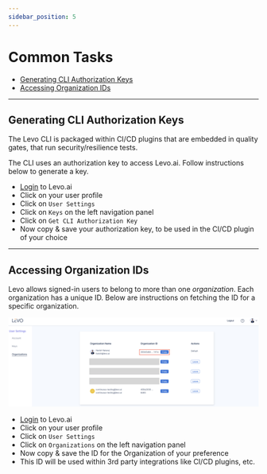 ```yaml
---
sidebar_position: 5
---
```


# Common Tasks
- [Generating CLI Authorization Keys](#generating-cli-authorization-keys)
- [Accessing Organization IDs](#accessing-organization-ids)

-----------------------------------
## Generating CLI Authorization Keys
The Levo CLI is packaged within CI/CD plugins that are embedded in quality gates, that run security/resilience tests. 

The CLI uses an authorization key to access Levo.ai. Follow instructions below to generate a key.

- [Login](https://app.levo.ai/login) to Levo.ai
- Click on your user profile
- Click on `User Settings`
- Click on `Keys` on the left navigation panel
- Click on `Get CLI Authorization Key`
- Now copy & save your authorization key, to be used in the CI/CD plugin of your choice

-----------------------------------
## Accessing Organization IDs
Levo allows signed-in users to belong to more than one *organization*. Each organization has a unique ID. Below are instructions on fetching the ID for a specific organization.

![Fetch ORG ID](../assets/levo-org-id.png)

- [Login](https://app.levo.ai/login) to Levo.ai
- Click on your user profile
- Click on `User Settings`
- Click on `Organizations` on the left navigation panel
- Now copy & save the ID for the Organization of your preference
- This ID will be used within 3rd party integrations like CI/CD plugins, etc.